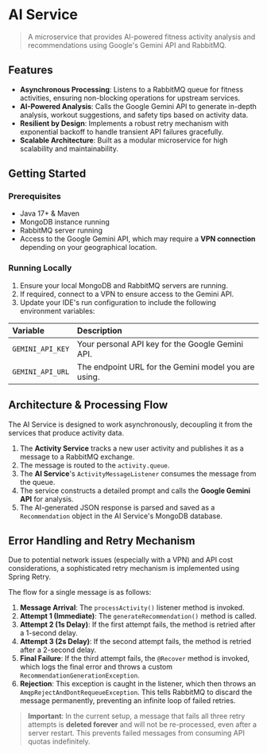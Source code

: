 # AI Service

> A microservice that provides AI-powered fitness activity analysis and recommendations using Google's Gemini API and
> RabbitMQ.

## Features

- **Asynchronous Processing**: Listens to a RabbitMQ queue for fitness activities, ensuring non-blocking operations for
  upstream services.
- **AI-Powered Analysis**: Calls the Google Gemini API to generate in-depth analysis, workout suggestions, and safety
  tips based on activity data.
- **Resilient by Design**: Implements a robust retry mechanism with exponential backoff to handle transient API failures
  gracefully.
- **Scalable Architecture**: Built as a modular microservice for high scalability and maintainability.

## Getting Started

### Prerequisites

- Java 17+ & Maven
- MongoDB instance running
- RabbitMQ server running
- Access to the Google Gemini API, which may require a **VPN connection** depending on your geographical location.

### Running Locally

1. Ensure your local MongoDB and RabbitMQ servers are running.
2. If required, connect to a VPN to ensure access to the Gemini API.
3. Update your IDE's run configuration to include the following environment variables:

| Variable         | Description                                          |
|:-----------------|:-----------------------------------------------------|
| `GEMINI_API_KEY` | Your personal API key for the Google Gemini API.     |
| `GEMINI_API_URL` | The endpoint URL for the Gemini model you are using. |

## Architecture & Processing Flow

The AI Service is designed to work asynchronously, decoupling it from the services that produce activity data.

1. The **Activity Service** tracks a new user activity and publishes it as a message to a RabbitMQ exchange.
2. The message is routed to the `activity.queue`.
3. The **AI Service**'s `ActivityMessageListener` consumes the message from the queue.
4. The service constructs a detailed prompt and calls the **Google Gemini API** for analysis.
5. The AI-generated JSON response is parsed and saved as a `Recommendation` object in the AI Service's MongoDB database.

## Error Handling and Retry Mechanism

Due to potential network issues (especially with a VPN) and API cost considerations, a sophisticated retry mechanism is
implemented using Spring Retry.

The flow for a single message is as follows:

1. **Message Arrival**: The `processActivity()` listener method is invoked.
2. **Attempt 1 (Immediate)**: The `generateRecommendation()` method is called.
3. **Attempt 2 (1s Delay)**: If the first attempt fails, the method is retried after a 1-second delay.
4. **Attempt 3 (2s Delay)**: If the second attempt fails, the method is retried after a 2-second delay.
5. **Final Failure**: If the third attempt fails, the `@Recover` method is invoked, which logs the final error and
   throws a custom `RecommendationGenerationException`.
6. **Rejection**: This exception is caught in the listener, which then throws an `AmqpRejectAndDontRequeueException`.
   This tells RabbitMQ to discard the message permanently, preventing an infinite loop of failed retries.

> **Important**: In the current setup, a message that fails all three retry attempts is **deleted forever** and will not
> be re-processed, even after a server restart. This prevents failed messages from consuming API quotas indefinitely.
